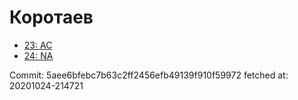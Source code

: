 # Коротаев
- [23: AC](23.md)
- [24: NA](24.md)

Commit: 5aee6bfebc7b63c2ff2456efb49139f910f59972
 fetched at: 20201024-214721
